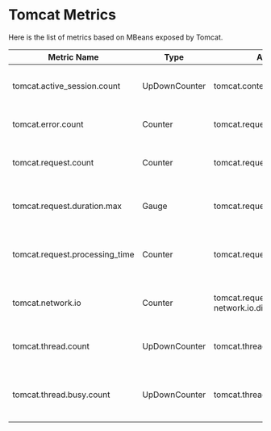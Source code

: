 # Tomcat Metrics

Here is the list of metrics based on MBeans exposed by Tomcat.

| Metric Name                    | Type          | Attributes                                          | Description                                 |
|--------------------------------|---------------|-----------------------------------------------------|---------------------------------------------|
| tomcat.active_session.count    | UpDownCounter | tomcat.context                                      | The number of active sessions.              |
| tomcat.error.count             | Counter       | tomcat.request_processor.name                       | The number of errors.                       |
| tomcat.request.count           | Counter       | tomcat.request_processor.name                       | The number of requests processed.           |
| tomcat.request.duration.max    | Gauge         | tomcat.request_processor.name                       | The longest request processing time.        |
| tomcat.request.processing_time | Counter       | tomcat.request_processor.name                       | Total time for processing all requests.     |
| tomcat.network.io              | Counter       | tomcat.request_processor.name, network.io.direction | The number of bytes transmitted.            |
| tomcat.thread.count            | UpDownCounter | tomcat.thread_pool.name                             | Total thread count of the thread pool.      |
| tomcat.thread.busy.count       | UpDownCounter | tomcat.thread_pool.name                             | Number of busy threads in the thread pool.  |
